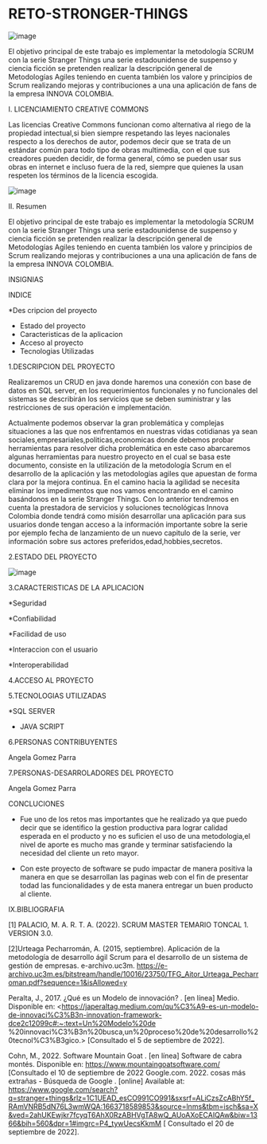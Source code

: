 # RETO-STRONGER-THINGS

![image](https://user-images.githubusercontent.com/112735693/191632152-c2f16b6a-c7c1-4ebf-a743-4364ac9d700f.png)

El objetivo principal de este trabajo es implementar la metodología SCRUM con la serie Stranger Things una serie estadounidense de suspenso y ciencia ficción se pretenden realizar la descripción general de Metodologías Agiles teniendo en cuenta también los valore y principios de Scrum realizando mejoras y contribuciones a una una aplicación de fans de la empresa INNOVA COLOMBIA.


I.	LICENCIAMIENTO CREATIVE COMMONS


Las licencias Creative Commons funcionan como alternativa al riego de la propiedad intectual,si bien siempre respetando las leyes nacionales respecto a los derechos de autor, podemos decir que se trata de un estándar común para todo tipo de obras multimedia, con el que sus creadores pueden decidir, de forma general, cómo se pueden usar sus obras en internet e incluso fuera de la red, siempre que quienes la usan respeten los términos de la licencia escogida.

![image](https://user-images.githubusercontent.com/112735693/191632036-c1fb72a6-84b6-4b4b-adef-02a109bfd394.png)


II.	Resumen


El objetivo principal de este trabajo es implementar la metodología SCRUM con la serie Stranger Things una serie estadounidense de suspenso y ciencia ficción se pretenden realizar la descripción general de Metodologías Agiles teniendo en cuenta también los valore y principios de Scrum realizando mejoras y contribuciones a una una aplicación de fans de la empresa INNOVA COLOMBIA.


INSIGNIAS 

INDICE 

*Des cripcion del  proyecto


* Estado del proyecto
* Caracteristicas de la aplicacion
*  Acceso al proyecto
*  Tecnologias Utilizadas

1.DESCRIPCION DEL PROYECTO 

Realizaremos un CRUD en java donde haremos una conexión con base de datos en SQL server, en los requerimientos funcionales y no funcionales del sistemas se describirán los servicios que se deben suministrar y las restricciones de sus operación e implementación.

Actualmente podemos observar la gran problemática y complejas situaciones a las que nos enfrentamos en nuestras vidas cotidianas ya sean sociales,empresariales,politicas,economicas donde debemos probar herramientas para resolver dicha problemática en este caso abarcaremos algunas herramientas para nuestro proyecto en el cual se basa este documento, consiste en la utilización de la metodología  Scrum en el desarrollo de la aplicación  y las metodologías  agiles  que apuestan de forma clara por la mejora continua. En el camino hacia la agilidad se necesita eliminar los impedimentos que nos vamos encontrando en el camino basándonos en la serie Stranger Things. Con lo anterior tendremos en cuenta la prestadora de servicios y soluciones tecnológicas Innova Colombia donde tendrá como misión desarrollar una aplicación para sus usuarios donde tengan acceso a la información importante sobre la serie por ejemplo fecha de lanzamiento de un nuevo capitulo de la serie, ver información sobre sus actores preferidos,edad,hobbies,secretos.

2.ESTADO DEL PROYECTO

![image](https://user-images.githubusercontent.com/112735693/191873716-ad82b616-cb93-45e5-9591-8cc3a9d52074.png)

3.CARACTERISTICAS DE LA APLICACION

*Seguridad


*Confiabilidad


*Facilidad de uso


*Interaccion con el usuario


*Interoperabilidad

4.ACCESO AL PROYECTO

5.TECNOLOGIAS UTILIZADAS


*SQL SERVER

* JAVA SCRIPT 


6.PERSONAS CONTRIBUYENTES

Angela Gomez Parra

7.PERSONAS-DESARROLADORES DEL PROYECTO

Angela Gomez Parra

CONCLUCIONES

* Fue uno de los retos mas  importantes que he realizado ya que puedo decir que se identifico la gestion productiva para lograr calidad esperada en el producto
y no es suficien el uso de una metodologia,el nivel de aporte es mucho mas grande y  terminar satisfaciendo la necesidad del cliente un reto mayor.

* Con este proyecto de software se pudo impactar  de manera positiva la manera en que se desarrollan las paginas web  con el fin de presentar todad las funcionalidades  y de esta manera entregar un buen producto al cliente.






IX.BIBLIOGRAFIA

[1] PALACIO, M. A. R. T. A. (2022). SCRUM MASTER TEMARIO TONCAL 1. VERSION 3.0.

[2]Urteaga Pecharromán, A. (2015, septiembre). Aplicación de la metodología de desarrollo ágil Scrum para el desarrollo de un sistema de gestión de empresas. e-archivo.uc3m. https://e-archivo.uc3m.es/bitstream/handle/10016/23750/TFG_Aitor_Urteaga_Pecharroman.pdf?sequence=1&isAllowed=y


Peralta, J., 2017. ¿Qué es un Modelo de innovación? . [en línea] Medio. Disponible en: <https://japeraltag.medium.com/qu%C3%A9-es-un-modelo-de-innovaci%C3%B3n-innovation-framework-dce2c12099c#:~:text=Un%20Modelo%20de %20innovaci%C3%B3n%20busca,un%20proceso%20de%20desarrollo%20tecnol%C3%B3gico.> [Consultado el 5 de septiembre de 2022].

Cohn, M., 2022. Software Mountain Goat . [en línea] Software de cabra montés. Disponible en: <https://www.mountaingoatsoftware.com/> [Consultado el 10 de septiembre de 2022
Google.com. 2022. cosas más extrañas - Búsqueda de Google . [online] Available at: <https://www.google.com/search?q=stranger+things&rlz=1C1UEAD_esCO991CO991&sxsrf=ALiCzsZcABhY5f_RAmVNRB5dN76L3wmWQA:1663718589853&source=lnms&tbm=isch&sa=X&ved=2ahUKEwjkr7fcyqT6AhX0RzABHVgTA8wQ_AUoAXoECAIQAw&biw=1366&bih=560&dpr=1#imgrc=P4_tywUecsKkmM> [ Consultado el 20 de septiembre de 2022].







 

 
